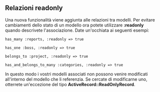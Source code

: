 ## Relazioni readonly

Una nuova funzionalità viene aggiunta alle relazioni tra modelli. Per evitare cambiamenti dello stato di un modello ora potete utilizzare **:readonly** quando descrivete l'associazione. Date un'occhiata ai seguenti esempi:

	has_many :reports, :readonly => true

	has_one :boss, :readonly => true

	belongs_to :project, :readonly => true

	has_and_belongs_to_many :categories, :readonly => true

In questo modo i vostri modelli associati non possono venire modificati all'interno del modello che li referenzia. Se cercate di modificarne uno, otterrete un'eccezione del tipo  **ActiveRecord::ReadOnlyRecord**.
